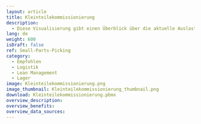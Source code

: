 ```yaml
---
layout: article
title: Kleinteilekommissionierung
description: 
  - Diese Visualisierung gibt einen Überblick über die aktuelle Auslastung eines Lagers. Es werden Variablen als Beispieldaten verwendet und ein Skript wird ausgeführt, um eine Aktion anzuzeigen. Ersetzen Sie die Variablen durch Ihre eigenen Datenquellen und entfernen Sie das Skript, damit es für Ihren persönlichen Anwendungsfall ausgeführt wird.
lang: de
weight: 600
isDraft: false
ref: Small-Parts-Picking
category:
  - Empfohlen
  - Logistik
  - Lean Management
  - Lager
image: Kleinteilekommissionierung.png
image_thumbnail: Kleinteilekommissionierung_thumbnail.png
download: Kleinteilekommissionierung.pbmx
overview_description:
overview_benefits:
overview_data_sources:
---
```

